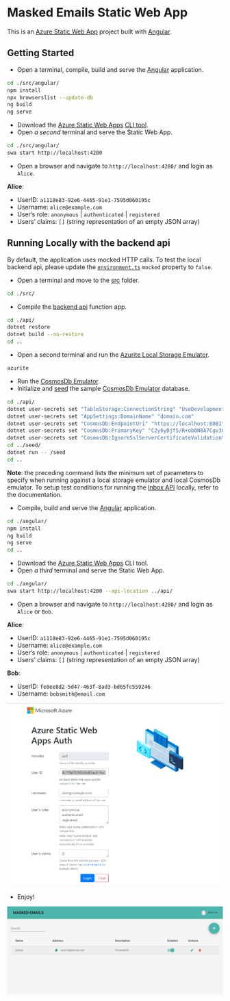 # Masked Emails Static Web App

This is an
[Azure Static Web App](https://docs.microsoft.com/azure/static-web-apps/overview)
project built with [Angular](https://angular.io/).

## Getting Started


- Open a terminal, compile, build and serve the [Angular](https://angular.io/) application.

```sh
cd ./src/angular/
npm install
npx browserslist --update-db
ng build
ng serve
```

- Download the [Azure Static Web Apps](https://docs.microsoft.com/azure/static-web-apps/overview) [CLI tool](https://azure.github.io/static-web-apps-cli/docs/cli/swa/).
- Open _a second_ terminal and serve the Static Web App.

```sh
cd ./src/angular/
swa start http://localhost:4200

```

- Open a browser and navigate to `http://localhost:4280/` and login as `Alice`.

**Alice**:
- UserID: `a1118e83-92e6-4465-91e1-7595d060195c`
- Username: `alice@example.com`
- User’s role: `anonymous` | `authenticated` | `registered`
- Users’ claims: `[]` (string representation of an empty JSON array)


## Running Locally with the backend api

By default, the application uses mocked HTTP calls. To test the local backend api,
please update the [`environment.ts`](./client/environments/environment.ts) `mocked` property to `false`. 


- Open a terminal and move to the [src](./src) folder.

```sh
cd ./src/

```

- Compile the [backend api](../api) function app.

```sh
cd ./api/
dotnet restore
dotnet build --no-restore
cd ..

```

- Open a second terminal and run the [Azurite Local Storage Emulator]().

```sh
azurite

```

- Run the [CosmosDb Emulator](https://docs.microsoft.com/en-us/azure/cosmos-db/local-emulator).
- Initialize and [seed](../seed) the sample [CosmosDb Emulator](https://docs.microsoft.com/en-us/azure/cosmos-db/local-emulator) database.

```sh
cd ./api/
dotnet user-secrets set "TableStorage:ConnectionString" "UseDevelopmentStorage=true;"
dotnet user-secrets set "AppSettings:DomainName" "domain.com"
dotnet user-secrets set "CosmosDb:EndpointUri" "https://localhost:8081"
dotnet user-secrets set "CosmosDb:PrimaryKey" "C2y6yDjf5/R+ob0N8A7Cgv30VRDJIWEHLM+4QDU5DE2nQ9nDuVTqobD4b8mGGyPMbIZnqyMsEcaGQy67XIw/Jw=="
dotnet user-secrets set "CosmosDb:IgnoreSslServerCertificateValidation" "true"
cd ../seed/
dotnet run -- /seed
cd ..

```

**Note**: the preceding command lists the minimum set of parameters to specify when
running against a local storage emulator and local CosmosDb emulator. To setup test
conditions for running the [Inbox API](https://github.com/springcomp/masked-emails-inboxapi#configuration) locally, refer to the documentation.
  
- Compile, build and serve the [Angular](https://angular.io/) application.

```sh
cd ./angular/
npm install
ng build
ng serve
cd ..

```

- Download the [Azure Static Web Apps](https://docs.microsoft.com/azure/static-web-apps/overview) CLI tool.
- Open _a third_ terminal and serve the Static Web App.

```sh
cd ./angular/
swa start http://localhost:4200 --api-location ../api/

```

- Open a browser and navigate to `http://localhost:4280/` and login as `Alice` or `Bob`.

**Alice**:
- UserID: `a1118e83-92e6-4465-91e1-7595d060195c`
- Username: `alice@example.com`
- User’s role: `anonymous` | `authenticated` | `registered`
- Users’ claims: `[]` (string representation of an empty JSON array)

**Bob**:
- UserID: `fe8ee8d2-5d47-463f-8ad3-bd65fc559246`
- Username: `bobsmith@email.com`

![](assets/static-web-app-auth.png)

- Enjoy!

![](assets/masked-emails-app.png)